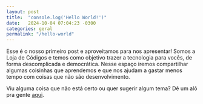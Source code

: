 ```yaml
---
layout: post
title:  "console.log('Hello World!')"
date:   2024-10-04 07:04:23 -0300
categories: geral
permalink: "/hello-world"
---
```

Esse é o nosso primeiro post e aproveitamos para nos apresentar! Somos a Loja de Códigos e temos como objetivo trazer a tecnologia para vocês, de forma descomplicada e democrática.
Nesse espaço iremos compartilhar algumas coisinhas que aprendemos e que nos ajudam a gastar menos tempo com coisas que não são desenvolvimento.

Viu alguma coisa que não está certo ou quer sugerir algum tema? Dê um alô pra gente [aqui][e-mail].

[e-mail]:      blog@lojadecodigos.com.br